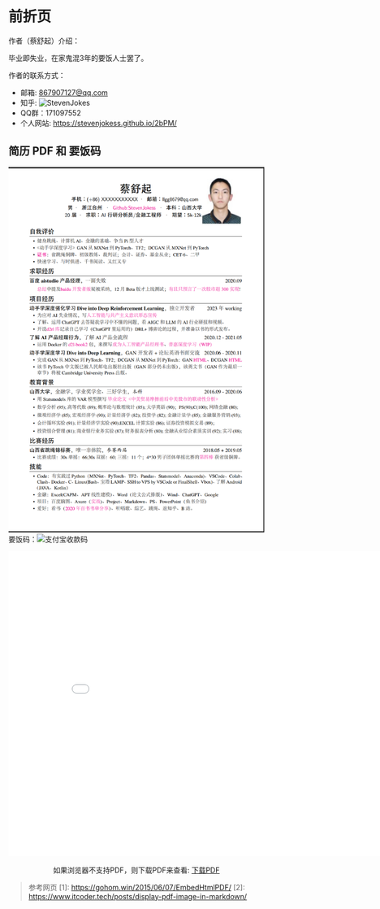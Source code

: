 

<!--
 * @version:
 * @Author:  StevenJokess（蔡舒起） https://github.com/StevenJokess
 * @Date: 2023-06-02 22:02:24
 * @LastEditors:  StevenJokess（蔡舒起） https://github.com/StevenJokess
 * @LastEditTime: 2023-06-22 14:39:19
 * @Description:
 * @Help me: make friends by a867907127@gmail.com and help me get some “foreign” things or service I need in life; 如有帮助，请赞助，失业3年了。![支付宝收款码](https://github.com/StevenJokess/d2rl/blob/master/img/%E6%94%B6.jpg)
 * @TODO::
 * @Reference:
-->
# 前折页

作者（蔡舒起）介绍：

毕业即失业，在家鬼混3年的要饭人士罢了。

作者的联系方式：

- 邮箱: 867907127@qq.com
- 知乎: ![StevenJokes](https://www.zhihu.com/people/Steven_Jokes)
- QQ群：171097552
- 个人网站: https://stevenjokess.github.io/2bPM/

## 简历 PDF 和 要饭码

![蔡舒起-简历](../img/蔡舒起-简历.png)
要饭码：![支付宝收款码](../img/收.jpg)

<center>
  <embed src="../img/蔡舒起_简历_no_phone.pdf" type="application/pdf" width="850" height="600">
    <p>如果浏览器不支持PDF，则下载PDF来查看:
      <a href="../img/蔡舒起_简历_no_phone.pdf">下载PDF
      </a>
          </p>
  </embed>
</center>




> 参考网页
> [1]: <https://gohom.win/2015/06/07/EmbedHtmlPDF/>
> [2]: <https://www.itcoder.tech/posts/display-pdf-image-in-markdown/>
